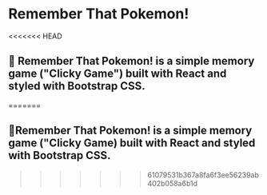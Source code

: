 # Remember That Pokemon!

<<<<<<< HEAD
## 💭 Remember That Pokemon! is a simple memory game ("Clicky Game") built with React and styled with Bootstrap CSS.
=======
## 💭Remember That Pokemon! is a simple memory game ("Clicky Game) built with React and styled with Bootstrap CSS.
>>>>>>> 61079531b367a8fa6f3ee56239ab402b058a6b1d
